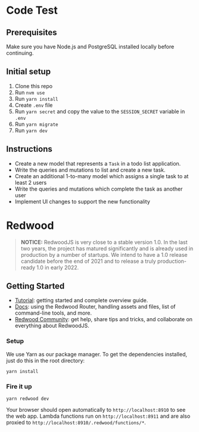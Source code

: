 # Code Test

## Prerequisites

Make sure you have Node.js and PostgreSQL installed locally before continuing.

## Initial setup

1. Clone this repo
1. Run `nvm use`
1. Run `yarn install`
1. Create `.env` file
1. Run `yarn secret` and copy the value to the `SESSION_SECRET` variable in `.env`
1. Run `yarn migrate`
1. Run `yarn dev`

## Instructions

- Create a new model that represents a `Task` in a todo list application.
-	Write the queries and mutations to list and create a new task.
- Create an additional 1-to-many model which assigns a single task to at least 2 users
- Write the queries and mutations which complete the task as another user
- Implement UI changes to support the new functionality

# Redwood

> **NOTICE:** RedwoodJS is very close to a stable version 1.0. In the last two years,
> the project has matured significantly and is already used in production by a number
> of startups. We intend to have a 1.0 release candidate before the end of 2021 and
> to release a truly production-ready 1.0 in early 2022.

## Getting Started
- [Tutorial](https://redwoodjs.com/tutorial/welcome-to-redwood): getting started and complete overview guide.
- [Docs](https://redwoodjs.com/docs/introduction): using the Redwood Router, handling assets and files, list of command-line tools, and more.
- [Redwood Community](https://community.redwoodjs.com): get help, share tips and tricks, and collaborate on everything about RedwoodJS.

### Setup

We use Yarn as our package manager. To get the dependencies installed, just do this in the root directory:

```terminal
yarn install
```

### Fire it up

```terminal
yarn redwood dev
```

Your browser should open automatically to `http://localhost:8910` to see the web app. Lambda functions run on `http://localhost:8911` and are also proxied to `http://localhost:8910/.redwood/functions/*`.
